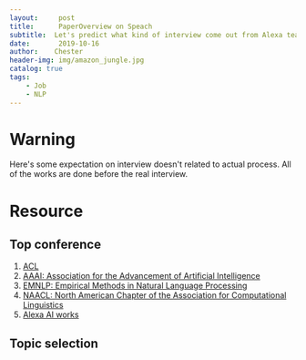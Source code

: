 ```yaml
---
layout:     post
title:      PaperOverview on Speach
subtitle:  Let's predict what kind of interview come out from Alexa team
date:       2019-10-16
author:    Chester
header-img: img/amazon_jungle.jpg
catalog: true
tags:
    - Job
    - NLP
---
```

# Warning
Here's some expectation on interview doesn't related to actual process. All of the works are done before the real interview. 

# Resource 
## Top conference
1. [ACL](http://www.aclweb.org/ "Association for Computational Linguistics")
2. [AAAI: Association for the Advancement of Artificial Intelligence](http://www.aaai.org/ "Association for the Advancement of Artificial Intelligence")
3. [EMNLP: Empirical Methods in Natural Language Processing](http://hum.csse.unimelb.edu.au/emnlp2013/ "Empirical Methods in Natural Language Processing")
4. [NAACL: North American Chapter of the Association for Computational Linguistics](http://naacl.org/ "North American Chapter of the Association for Computational Linguistics")
5. [Alexa AI works]([https://amazon.jobs/zh/teams/alexa-ai)
## Topic selection

<!--stackedit_data:
eyJoaXN0b3J5IjpbMjg1NDkxMTIsMjE4MzMzNzM2XX0=
-->
